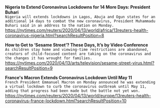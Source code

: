 **Nigeria to Extend Coronavirus Lockdowns for 14 More Days: President Buhari**\
`Nigeria will extends lockdowns in Lagos, Abuja and Ogun states for an additional 14 days to combat the new coronavirus, President Muhammadu Buhari said in an address to the nation on Monday. `\
https://nytimes.com/reuters/2020/04/13/world/africa/13reuters-health-coronavirus-nigeria.html?searchResultPosition=8

**How to Get to ‘Sesame Street’? These Days, It’s by Video Conference**\
`As children stay home and viewing-time restrictions are abandoned, creators of child-focused content are taking on the coronavirus and the changes it has wrought for families.`\
https://nytimes.com/2020/04/13/arts/television/sesame-street-virus.html?searchResultPosition=9

**France's Macron Extends Coronavirus Lockdown Until May 11**\
`French President Emmanuel Macron on Monday announced he was extending a virtual lockdown to curb the coronavirus outbreak until May 11, adding that progress had been made but the battle not yet won.`\
https://nytimes.com/reuters/2020/04/13/world/europe/13reuters-health-coronavirus-france-lockdown.html?searchResultPosition=10

